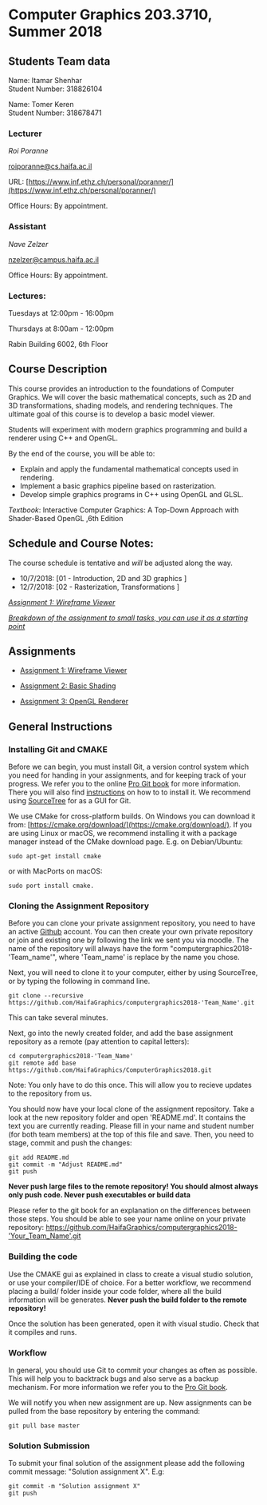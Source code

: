 # Computer Graphics 203.3710, Summer 2018
<!-- assignment 1 submitted on 2/8/18 -->
## Students Team data

Name: Itamar Shenhar  
Student Number: 318826104

Name: Tomer Keren  
Student Number: 318678471

### Lecturer
*Roi Poranne*

[roiporanne@cs.haifa.ac.il](mailto:roiporanne@cs.haifa.ac.il)

URL: [https://www.inf.ethz.ch/personal/poranner/](https://www.inf.ethz.ch/personal/poranner/)

Office Hours: By appointment.

### Assistant
*Nave Zelzer*

[nzelzer@campus.haifa.ac.il](mailto:nzelzer@campus.haifa.ac.il)

Office Hours: By appointment.

### Lectures:
Tuesdays at 12:00pm - 16:00pm

Thursdays at 8:00am - 12:00pm

Rabin Building 6002, 6th Floor

## Course Description

This course provides an introduction to the foundations of Computer Graphics. We will cover the basic mathematical concepts, such as 2D and 3D transformations, shading models, and rendering techniques. The ultimate goal of this course is to develop a basic model viewer.

Students will experiment with modern graphics programming and build a renderer using C++ and OpenGL.

By the end of the course, you will be able to:

* Explain and apply the fundamental mathematical concepts used in rendering.
* Implement a basic graphics pipeline based on rasterization.
* Develop simple graphics programs in C++ using OpenGL and GLSL.

*Textbook*:
Interactive Computer Graphics: A Top-Down Approach with Shader-Based OpenGL ,6th Edition

## Schedule and Course Notes:

The course schedule is tentative and *will* be adjusted along the way.

* 10/7/2018: [01 - Introduction, 2D and 3D graphics ]
* 12/7/2018: [02 - Rasterization, Transformations ]

[*Assignment 1: Wireframe Viewer*](Assignment1/homework1.pdf)

[*Breakdown of the assignment to small tasks, you can use it as a starting point*](Assignment1/homework1Breakdown.pdf)

## Assignments

* [Assignment 1: Wireframe Viewer](Assignment1/homework1.pdf)

* [Assignment 2: Basic Shading](Assignment2/homework2.pdf)

* [Assignment 3: OpenGL Renderer](Assignment3/homework3.pdf)

## General Instructions

### Installing Git and CMAKE
Before we can begin, you must install Git, a version control system which you need for handing in your assignments, and for keeping track of your progress. We refer you to the online [Pro Git book](https://git-scm.com/book/en/v2) for more information. There you will also find [instructions](https://git-scm.com/book/en/v2/Getting-Started-Installing-Git]) on how to to install it. We recommend using [SourceTree](https://www.sourcetreeapp.com/) for as a GUI for Git.

We use CMake for cross-platform builds. On Windows you can download it from: [https://cmake.org/download/](https://cmake.org/download/). If you are using Linux or macOS, we recommend installing it with a package manager instead of the CMake download page. E.g. on Debian/Ubuntu:
```
sudo apt-get install cmake
```
or with MacPorts on macOS:
```
sudo port install cmake.
```

### Cloning the Assignment Repository
Before you can clone your private assignment repository, you need to have an active [Github](https://github.com/) account. You can then create your own private repository or join and existing one by following the link we sent you via moodle. The name of the repository will always have the form "computergraphics2018-'Team_name'", where 'Team_name' is replace by the name you chose.

Next, you will need to clone it to your computer, either by using SourceTree, or by typing the following in command line.
```
git clone --recursive https://github.com/HaifaGraphics/computergraphics2018-'Team_Name'.git
```
This can take several minutes.

Next, go into the newly created folder, and add the base assignment repository as a remote (pay attention to capital letters):
```
cd computergraphics2018-'Team_Name'
git remote add base https://github.com/HaifaGraphics/ComputerGraphics2018.git
```

Note: You only have to do this once. This will allow you to recieve updates to the repository from us.


You should now have your local clone of the assignment repository. Take a look at the new repository folder and open 'README.md'. It contains the text you are currently reading. Please fill in your name and student number (for both team members) at the top of this file and save. Then, you need to stage, commit and push the changes:
```
git add README.md
git commit -m "Adjust README.md"
git push
```
**Never push large files to the remote repository! You should almost always only push code. Never push executables or build data**

Please refer to the git book for an explanation on the differences between those steps.
You should be able to see your name online on your private repository: https://github.com/HaifaGraphics/computergraphics2018-'Your_Team_Name'.git

### Building the code
Use the CMAKE gui as explained in class to create a visual studio solution, or use your compiler/IDE of choice. For a better workflow, we recommend placing a build/ folder inside your code folder, where all the build information will be generates.
**Never push the build folder to the remote repository!**

Once the solution has been generated, open it with visual studio. Check that it compiles and runs.

### Workflow
In general, you should use Git to commit your changes as often as possible. This will help you to backtrack bugs and also serve as a backup mechanism. For more information we refer you to the [Pro Git book](https://git-scm.com/book/en/v2/Git-Basics-Recording-Changes-to-the-Repository).

We will notify you when new assignment are up. New assignments can be pulled from the base repository by entering the command:
```
git pull base master
```

### Solution Submission

To submit your final solution of the assignment please add the following commit message: "Solution assignment X". E.g:
```
git commit -m "Solution assignment X"
git push
```
